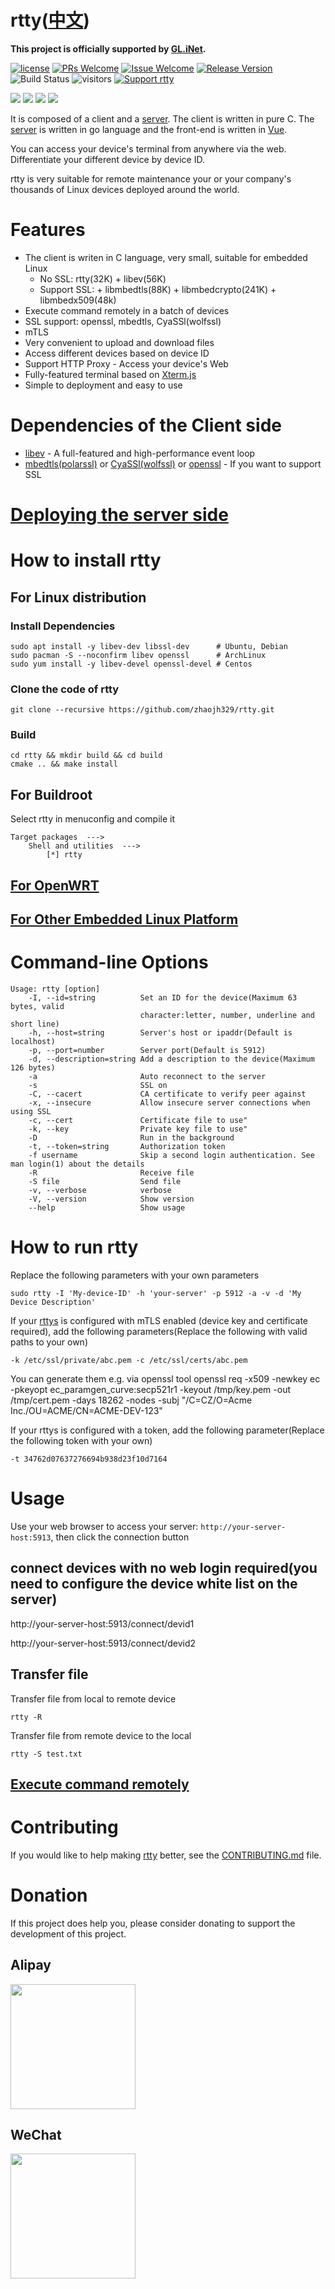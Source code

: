 # rtty([中文](/README_ZH.md))

**This project is officially supported by [GL.iNet](https://github.com/gl-inet).**

[1]: https://img.shields.io/badge/license-MIT-brightgreen.svg?style=plastic
[2]: /LICENSE
[3]: https://img.shields.io/badge/PRs-welcome-brightgreen.svg?style=plastic
[4]: https://github.com/zhaojh329/rtty/pulls
[5]: https://img.shields.io/badge/Issues-welcome-brightgreen.svg?style=plastic
[6]: https://github.com/zhaojh329/rtty/issues/new
[7]: https://img.shields.io/badge/release-8.0.0-blue.svg?style=plastic
[8]: https://github.com/zhaojh329/rtty/releases
[9]: https://github.com/zhaojh329/rtty/workflows/build/badge.svg
[10]: https://img.shields.io/badge/Support%20rtty-Donate-blueviolet.svg

[![license][1]][2]
[![PRs Welcome][3]][4]
[![Issue Welcome][5]][6]
[![Release Version][7]][8]
![Build Status][9]
![visitors](https://visitor-badge.laobi.icu/badge?page_id=zhaojh329.rtty)
[![Support rtty][10]](#donation)

[Xterm.js]: https://github.com/xtermjs/xterm.js
[libev]: http://software.schmorp.de/pkg/libev.html
[openssl]: https://github.com/openssl/openssl
[mbedtls(polarssl)]: https://github.com/ARMmbed/mbedtls
[CyaSSl(wolfssl)]: https://github.com/wolfSSL/wolfssl
[vue]: https://github.com/vuejs/vue
[server]: https://github.com/zhaojh329/rttys

![](/doc/diagram.png)
![](/doc/terminal.gif)
![](/doc/file.gif)
![](/doc/web.gif)

It is composed of a client and a [server]. The client is written in pure C. The [server] is written in go language
and the front-end is written in [Vue].

You can access your device's terminal from anywhere via the web. Differentiate your different device by device ID.

rtty is very suitable for remote maintenance your or your company's thousands of Linux devices deployed around
the world.

# Features
* The client is writen in C language, very small, suitable for embedded Linux
  - No SSL: rtty(32K) + libev(56K)
  - Support SSL: + libmbedtls(88K) + libmbedcrypto(241K) + libmbedx509(48k)
* Execute command remotely in a batch of devices 
* SSL support: openssl, mbedtls, CyaSSl(wolfssl)
* mTLS
* Very convenient to upload and download files
* Access different devices based on device ID
* Support HTTP Proxy - Access your device's Web
* Fully-featured terminal based on [Xterm.js]
* Simple to deployment and easy to use

# Dependencies of the Client side
* [libev] - A full-featured and high-performance event loop
* [mbedtls(polarssl)] or [CyaSSl(wolfssl)] or [openssl] - If you want to support SSL

# [Deploying the server side](https://github.com/zhaojh329/rttys)

# How to install rtty
## For Linux distribution
### Install Dependencies

    sudo apt install -y libev-dev libssl-dev      # Ubuntu, Debian
    sudo pacman -S --noconfirm libev openssl      # ArchLinux
    sudo yum install -y libev-devel openssl-devel # Centos

### Clone the code of rtty

    git clone --recursive https://github.com/zhaojh329/rtty.git

### Build

    cd rtty && mkdir build && cd build
    cmake .. && make install

## For Buildroot
Select rtty in menuconfig and compile it

    Target packages  --->
        Shell and utilities  --->
            [*] rtty

## [For OpenWRT](/OPENWRT.md)

## [For Other Embedded Linux Platform](/CROSS_COMPILE.md)

# Command-line Options

    Usage: rtty [option]
        -I, --id=string          Set an ID for the device(Maximum 63 bytes, valid
                                 character:letter, number, underline and short line)
        -h, --host=string        Server's host or ipaddr(Default is localhost)
        -p, --port=number        Server port(Default is 5912)
        -d, --description=string Add a description to the device(Maximum 126 bytes)
        -a                       Auto reconnect to the server
        -s                       SSL on
        -C, --cacert             CA certificate to verify peer against
        -x, --insecure           Allow insecure server connections when using SSL
        -c, --cert               Certificate file to use"
        -k, --key                Private key file to use"
        -D                       Run in the background
        -t, --token=string       Authorization token
        -f username              Skip a second login authentication. See man login(1) about the details
        -R                       Receive file
        -S file                  Send file
        -v, --verbose            verbose
        -V, --version            Show version
        --help                   Show usage

# How to run rtty
Replace the following parameters with your own parameters

    sudo rtty -I 'My-device-ID' -h 'your-server' -p 5912 -a -v -d 'My Device Description'

If your [rttys](https://github.com/zhaojh329/rttys) is configured with mTLS enabled (device key and certificate required),
add the following parameters(Replace the following with valid paths to your own)

    -k /etc/ssl/private/abc.pem -c /etc/ssl/certs/abc.pem

You can generate them e.g. via openssl tool
    openssl req -x509 -newkey ec -pkeyopt ec_paramgen_curve:secp521r1 -keyout /tmp/key.pem -out /tmp/cert.pem -days 18262 -nodes -subj "/C=CZ/O=Acme Inc./OU=ACME/CN=ACME-DEV-123"

If your rttys is configured with a token, add the following parameter(Replace the following token with your own)

    -t 34762d07637276694b938d23f10d7164

# Usage
Use your web browser to access your server: `http://your-server-host:5913`, then click the connection button

## connect devices with no web login required(you need to configure the device white list on the server)
http://your-server-host:5913/connect/devid1

http://your-server-host:5913/connect/devid2

## Transfer file
Transfer file from local to remote device

	rtty -R

Transfer file from remote device to the local

	rtty -S test.txt

## [Execute command remotely](/COMMAND.md)

# Contributing
If you would like to help making [rtty](https://github.com/zhaojh329/rtty) better,
see the [CONTRIBUTING.md](https://github.com/zhaojh329/rtty/blob/master/CONTRIBUTING.md) file.

# Donation
If this project does help you, please consider donating to support the development of this project.

## Alipay

<img src="doc/alipay_donate.jpg" width="200px" height="200px"/>

## WeChat

<img src="doc/wechat_donate.jpg" width="200px" height="200px"/>
